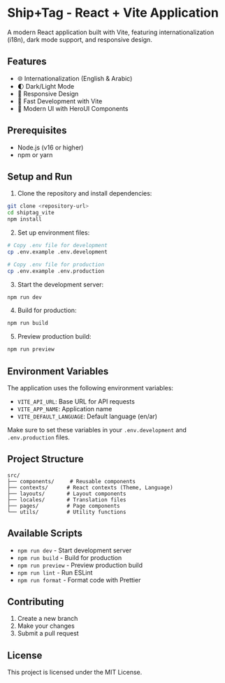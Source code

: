 # Ship+Tag - React + Vite Application

A modern React application built with Vite, featuring internationalization (i18n), dark mode support, and responsive design.

## Features

- 🌐 Internationalization (English & Arabic)
- 🌓 Dark/Light Mode
- 📱 Responsive Design
- 🚀 Fast Development with Vite
- 🎨 Modern UI with HeroUI Components

## Prerequisites

- Node.js (v16 or higher)
- npm or yarn

## Setup and Run

1. Clone the repository and install dependencies:
```bash
git clone <repository-url>
cd shiptag_vite
npm install
```

2. Set up environment files:
```bash
# Copy .env file for development
cp .env.example .env.development

# Copy .env file for production
cp .env.example .env.production
```

3. Start the development server:
```bash
npm run dev
```

4. Build for production:
```bash
npm run build
```

5. Preview production build:
```bash
npm run preview
```

## Environment Variables

The application uses the following environment variables:

- `VITE_API_URL`: Base URL for API requests
- `VITE_APP_NAME`: Application name
- `VITE_DEFAULT_LANGUAGE`: Default language (en/ar)

Make sure to set these variables in your `.env.development` and `.env.production` files.

## Project Structure

```
src/
├── components/     # Reusable components
├── contexts/      # React contexts (Theme, Language)
├── layouts/       # Layout components
├── locales/       # Translation files
├── pages/         # Page components
└── utils/         # Utility functions
```

## Available Scripts

- `npm run dev` - Start development server
- `npm run build` - Build for production
- `npm run preview` - Preview production build
- `npm run lint` - Run ESLint
- `npm run format` - Format code with Prettier

## Contributing

1. Create a new branch
2. Make your changes
3. Submit a pull request

## License

This project is licensed under the MIT License.
